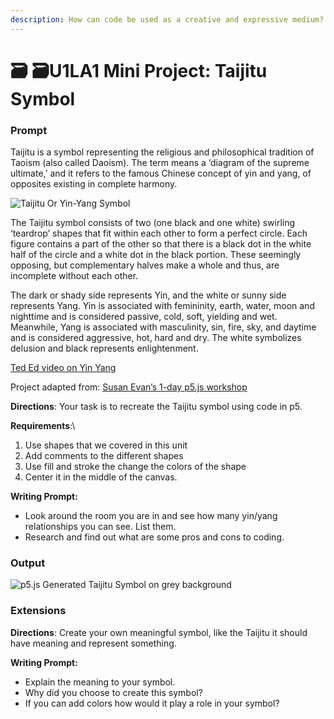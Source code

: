 ```yaml
---
description: How can code be used as a creative and expressive medium?
---
```


# 🗃 🗃U1LA1 Mini Project: Taijitu Symbol

### Prompt

Taijitu is a symbol representing the religious and philosophical tradition of Taoism (also called Daoism). The term means a ‘diagram of the supreme ultimate,’ and it refers to the famous Chinese concept of yin and yang, of opposites existing in complete harmony.

![Taijitu Or Yin-Yang Symbol](https://lh6.googleusercontent.com/860mL-xJsUZI1OE8z3HDhBYnM6nmfQUAIB\_c7NWEYoFp0YQjnKu3LwQSyGf9CeZGTjt\_BirPey\_a83DJxtvaeCD5P8RfXu0BIN4Qz9Tx2MtWArQEOqiJdP2aCeulSWNF4VREk9Ka=s0)

The Taijitu symbol consists of two (one black and one white) swirling ‘teardrop’ shapes that fit within each other to form a perfect circle. Each figure contains a part of the other so that there is a black dot in the white half of the circle and a white dot in the black portion. These seemingly opposing, but complementary halves make a whole and thus, are incomplete without each other.

The dark or shady side represents Yin, and the white or sunny side represents Yang. Yin is associated with femininity, earth, water, moon and nighttime and is considered passive, cold, soft, yielding and wet. Meanwhile, Yang is associated with masculinity, sin, fire, sky, and daytime and is considered aggressive, hot, hard and dry. The white symbolizes delusion and black represents enlightenment.

[Ted Ed video on Yin Yang](https://youtu.be/ezmR9Attpyc)

Project adapted from: [Susan Evan’s 1-day p5.js workshop](https://github.com/susanev/p5js-workshops/tree/master/1-day-workshop)

**Directions**: Your task is to recreate the Taijitu symbol using code in p5.

**Requirements**:\\

1. Use shapes that we covered in this unit
2. Add comments to the different shapes
3. Use fill and stroke the change the colors of the shape
4. Center it in the middle of the canvas.

**Writing Prompt:**

* Look around the room you are in and see how many yin/yang relationships you can see. List them.
* Research and find out what are some pros and cons to coding.

### Output

![p5.js Generated Taijitu Symbol on grey background](https://lh6.googleusercontent.com/18BL39dWOzL9mEZfpreUZaOBfviNJ4275sKL-FWU1KqtNOFm8qETuTjvfoKf4SHYoUei0\_0A69wWcky5QmyWN5NTo6sGBdKrIdzoTG7iV93fpBEGJTUhApZaWSZDRPRaJDZX3cqk=s0)

### Extensions

**Directions**: Create your own meaningful symbol, like the Taijitu it should have meaning and represent something.

**Writing Prompt:**

* Explain the meaning to your symbol.
* Why did you choose to create this symbol?
* If you can add colors how would it play a role in your symbol?
